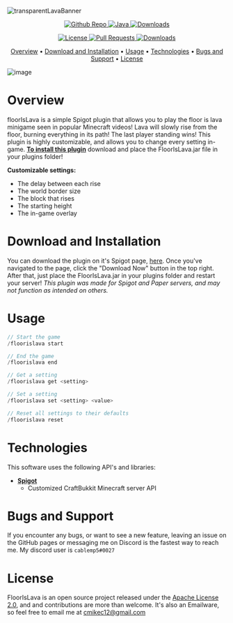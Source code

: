 ![transparentLavaBanner](https://user-images.githubusercontent.com/67910697/120094578-1c554880-c0ef-11eb-80a9-721d0bc6a9be.png)

<p align="center">
  <a href="https://github.com/cablemp5/floor-is-lava">
    <img src="https://img.shields.io/github/languages/code-size/cablemp5/floor-is-lava" alt="Github Repo">
  </a>
  <a href="https://github.com/cablemp5/floor-is-lava">
    <img src="https://img.shields.io/badge/java-jdk8-red" alt="Java">
  </a>
  <a href="https://github.com/cablemp5/floor-is-lava">
    <img src="https://img.shields.io/spiget/downloads/92533" alt="Downloads">
  </a>
<p/>



<p align="center">
  <a href="https://github.com/cablemp5/floor-is-lava">
    <img src="https://img.shields.io/github/license/cablemp5/floor-is-lava" alt="License">
  </a>
  <a href="https://github.com/cablemp5/floor-is-lava">
    <img src="https://img.shields.io/badge/PRs-welcome-brightgreen" alt="Pull Requests">
  </a>
  <a href="https://github.com/cablemp5/floor-is-lava">
    <img src="https://img.shields.io/spiget/rating/92533" alt="Downloads">
  </a>
<p/>

<p align="center">
  <a href="#overview">Overview</a>
  •
  <a href="#download-and-installation">Download and Installation</a>
  •
  <a href="#usage">Usage</a>
  •
  <a href="#technologies">Technologies</a>
  •
  <a href="#bugs-and-support">Bugs and Support</a>
  •
  <a href="#license">License</a>
</p>



![image](https://i.imgur.com/8tqltty.png)

# Overview

floorIsLava is a simple Spigot plugin that allows you to play the floor is lava minigame seen in popular Minecraft videos! Lava will slowly rise from the floor, burning everything in its path! The last player standing wins! This plugin is highly customizable, and allows you to change every setting in-game. [**To install this plugin**](#download-and-installation) download and place the FloorIsLava.jar file in your plugins folder!

**Customizable settings:**
- The delay between each rise
- The world border size
- The block that rises
- The starting height
- The in-game overlay


# Download and Installation

You can download the plugin on it's Spigot page, [here](https://www.spigotmc.org/resources/floorislava.92533/). Once you've navigated to the page, click the "Download Now" button in the top right. After that, just place the FloorIsLava.jar in your plugins folder and restart your server! *This plugin was made for Spigot and Paper servers, and may not function as intended on others.*


# Usage

```java
// Start the game
/floorislava start

// End the game
/floorislava end

// Get a setting
/floorislava get <setting>

// Set a setting
/floorislava set <setting> <value>

// Reset all settings to their defaults
/floorislava reset
```

# Technologies

This software uses the following API's and libraries:

- [**Spigot**](https://www.spigotmc.org/)
  - Customized CraftBukkit Minecraft server API

# Bugs and Support

If you encounter any bugs, or want to see a new feature, leaving an issue on the GitHub pages or messaging me on Discord is the fastest way to reach me. My discord user is `cablemp5#0027`

# License

FloorIsLava is an open source project released under the [Apache License 2.0](LICENSE), and and contributions are more than welcome. It's also an Emailware, so feel free to email me at [cmikec12@gmail.com](cmikec12@gmail.com)

